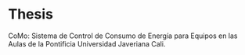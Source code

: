 # Thesis
CoMo: Sistema de Control de Consumo de Energía para Equipos en las Aulas de la Pontificia Universidad Javeriana Cali.
